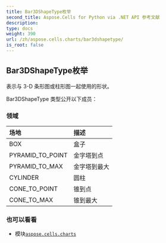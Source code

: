 ```yaml
---
title: Bar3DShapeType枚举
second_title: Aspose.Cells for Python via .NET API 参考文献
description:
type: docs
weight: 390
url: /zh/aspose.cells.charts/bar3dshapetype/
is_root: false
---
```

## Bar3DShapeType枚举
表示与 3-D 条形图或柱形图一起使用的形状。



Bar3DShapeType 类型公开以下成员：

### 领域
|场地|描述|
| :- | :- |
| BOX |盒子|
| PYRAMID_TO_POINT |金字塔到点|
| PYRAMID_TO_MAX |金字塔到最大|
| CYLINDER |圆柱|
| CONE_TO_POINT |锥到点|
| CONE_TO_MAX |锥到最大|



### 也可以看看
* 模块[`aspose.cells.charts`](..)

